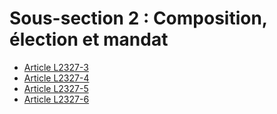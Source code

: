 # Sous-section 2 : Composition, élection et mandat

* [Article L2327-3](./LEGIARTI000006902109.md)
* [Article L2327-4](./LEGIARTI000006902110.md)
* [Article L2327-5](./LEGIARTI000025578935.md)
* [Article L2327-6](./LEGIARTI000006902112.md)
